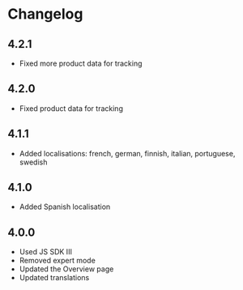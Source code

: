 # Changelog

## 4.2.1
* Fixed more product data for tracking

## 4.2.0
* Fixed product data for tracking

## 4.1.1
* Added localisations: french, german, finnish, italian, portuguese, swedish

## 4.1.0
* Added Spanish localisation

## 4.0.0
* Used JS SDK III
* Removed expert mode
* Updated the Overview page
* Updated translations
